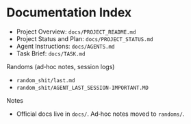 # Documentation Index

- Project Overview: `docs/PROJECT_README.md`
- Project Status and Plan: `docs/PROJECT_STATUS.md`
- Agent Instructions: `docs/AGENTS.md`
- Task Brief: `docs/TASK.md`

Randoms (ad‑hoc notes, session logs)
- `random_shit/last.md`
- `random_shit/AGENT_LAST_SESSION-IMPORTANT.MD`

Notes
- Official docs live in `docs/`. Ad‑hoc notes moved to `randoms/`.
